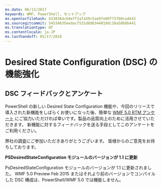 ```yaml
---
ms.date: 06/12/2017
keywords: WMF, PowerShell, セットアップ
ms.openlocfilehash: 4338364c64eff2a7a59c5ae9fe80f75760cade42
ms.sourcegitcommit: 54534635eedacf531d8d6344019dc16a50b8b441
ms.translationtype: HT
ms.contentlocale: ja-JP
ms.lasthandoff: 05/17/2018
---
```

# <a name="improvements-in-desired-state-configuration-dsc"></a>Desired State Configuration (DSC) の機能強化

## <a name="dsc-feedback-survey"></a>DSC フィードバックとアンケート

PowerShell の新しい Desired State Configuration 機能や、今回のリリースで導入された新機能をしばらくお使いになった後、簡単な [WMF 5.0 RTM アンケート](https://www.surveymonkey.com/r/SGLQM5W) にご協力いただければ幸いです。製品の品質向上のために活用させていただきます。 新機能に対するフィードバックを送る手段としてこのアンケートをご利用ください。

弊社の調査にご参加いただきありがとうございます。 皆様からのご意見をお待ちしております。

**PSDesiredStateConfiguration モジュールのバージョンが 1.1 に更新**

PsDesiredStateConfiguration モジュールのバージョンが 1.1 に更新されました。 WMF 5.0 Preview Feb 2015 またはそれより前のバージョンでコンパイルした DSC 構成は、PowerShell/WMF 5.0 では機能しません。
